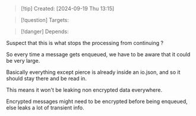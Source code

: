 
>[!tip] Created: [2024-09-19 Thu 13:15]

>[!question] Targets: 

>[!danger] Depends: 

Suspect that this is what stops the processing from continuing ?

So every time a message gets enqueued, we have to be aware that it could be very large.

Basically everything except pierce is already inside an io.json, and so it should stay there and be read in.  

This means it won't be leaking non encrypted data everywhere.

Encrypted messages might need to be encrypted before being enqueued, else leaks a lot of transient info.